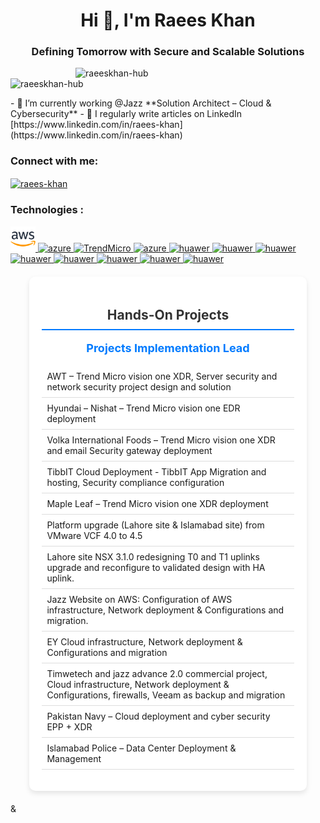 <h1 align="center">Hi 👋, I'm Raees Khan</h1>
<h3 align="center">Defining Tomorrow with Secure and Scalable Solutions</h3>
<img align="right" width="400" src="https://assets-v2.lottiefiles.com/a/f1e1a7d0-1d3d-11ee-91c5-27c399cace92/GFI1KJwTVS.gif" alt="raeeskhan-hub"/>
<p align="left"><img src="https://komarev.com/ghpvc/?username=raeeskhan-hub&label=Profile%20views&color=0e75b6&style=flat" alt="raeeskhan-hub"/></p>
- 🔭 I’m currently working @Jazz **Solution Architect – Cloud & Cybersecurity**
- 📝 I regularly write articles on LinkedIn [https://www.linkedin.com/in/raees-khan](https://www.linkedin.com/in/raees-khan)
<h3 align="left">Connect with me:</h3>
<p align="left">
    <a href="https://linkedin.com/in/raees-khan" target="blank"><img align="center" src="https://raw.githubusercontent.com/rahuldkjain/github-profile-readme-generator/master/src/images/icons/Social/linked-in-alt.svg" alt="raees-khan" height="30" width="40"/></a>
</p>
<h3 align="left">Technologies :</h3>
<p align="left">
    <a href="https://aws.amazon.com" target="_blank" rel="noreferrer">
        <img src="https://raw.githubusercontent.com/devicons/devicon/master/icons/amazonwebservices/amazonwebservices-original-wordmark.svg" alt="aws" width="40" height="40"/>
    </a>
    <a href="https://azure.microsoft.com/en-in/" target="_blank" rel="noreferrer">
        <img src="https://www.vectorlogo.zone/logos/microsoft_azure/microsoft_azure-icon.svg" alt="azure" width="40" height="40"/>
    </a>
    <a href="https://www.trendmicro.com/en_us/business.html" target="_blank" rel="noreferrer">
        <img src="https://encrypted-tbn0.gstatic.com/images?q=tbn:ANd9GcQop_dskqgvivTywdpgB85Yatu7JoTen5RPjg&s" alt="TrendMicro" width="40" height="40"/>
    </a>
    <a href="https://www.trendmicro.com/en_us/business.html" target="_blank" rel="noreferrer">
        <img src="https://images.ctfassets.net/aoyx73g9h2pg/2pgojF0xYbPiO90nEe6MQn/104a8dde7850fd7820d1fe25f2ee1a7a/1IzqGZkxtu1msh1CA4R3X_BpRTQa_FRu1_1-Featured-1024x572.jpg?w=3840&q=100" alt="azure" width="40" height="40"/>
    </a>
    <a href="https://www.huawei.com/en/" target="_blank" rel="noreferrer">
        <img src="https://images.seeklogo.com/logo-png/6/1/huawei-logo-png_seeklogo-68529.png" alt="huawer" width="40" height="40"/>
    </a>
    <a href="https://www.huawei.com/en/" target="_blank" rel="noreferrer">
        <img src="https://encrypted-tbn0.gstatic.com/images?q=tbn:ANd9GcTr_8D0USdYOb8gPEOyKDyQY2xP9UZVr8pdEA&s" alt="huawer" width="100" height="40"/>
    </a>
    <a href="https://www.huawei.com/en/" target="_blank" rel="noreferrer">
        <img src="https://encrypted-tbn0.gstatic.com/images?q=tbn:ANd9GcQ0KWcIISysoKOnecfEzsK1ohELubZALz3ECw&s" alt="huawer" width="100" height="40"/>
    </a>
    <a href="https://www.huawei.com/en/" target="_blank" rel="noreferrer">
        <img src="https://encrypted-tbn0.gstatic.com/images?q=tbn:ANd9GcRWqhA1gv1uj0tWN1kJubhhPruf29_rk7D6ig&s" alt="huawer" width="60" height="60"/>
    </a>
    <a href="https://www.huawei.com/en/" target="_blank" rel="noreferrer">
        <img src="https://static-00.iconduck.com/assets.00/cisco-icon-2048x2048-yvjuekbj.png" alt="huawer" width="40" height="40"/>
    </a>
    <a href="https://www.huawei.com/en/" target="_blank" rel="noreferrer">
        <img src="https://cdn.prod.website-files.com/5ee732bebd9839b494ff27cd/5eef3a3260847d0d2783a76d_Microsoft-Logo-PNG-Transparent-Image.png" alt="huawer" width="40" height="40"/>
    </a>
    <a href="https://www.huawei.com/en/" target="_blank" rel="noreferrer">
        <img src="https://encrypted-tbn0.gstatic.com/images?q=tbn:ANd9GcRkj7pEe2KkuHittje6nvwqnW_tbZ9qw-dhoA&s" alt="huawer" width="40" height="40"/>
    </a>
    <a href="https://www.huawei.com/en/" target="_blank" rel="noreferrer">
        <img src="https://upload.wikimedia.org/wikipedia/commons/thumb/a/ad/HP_logo_2012.svg/2048px-HP_logo_2012.svg.png" alt="huawer" width="40" height="40"/>
    </a>
</p>
<div style="width: 80%; max-width: 900px; background: #fff; padding: 20px; border-radius: 10px; box-shadow: 0 4px 8px rgba(0, 0, 0, 0.1); margin: 20px auto;">
    <h2 style="text-align: center; color: #333; border-bottom: 2px solid #007BFF; padding-bottom: 10px;">Hands-On Projects</h2>
    <p style="font-size: 18px; color: #007BFF; font-weight: bold; text-align: center;">Projects Implementation Lead</p>
    <ul style="list-style-type: none; padding: 0;">
        <li style="padding: 8px; border-bottom: 1px solid #ddd;">AWT – Trend Micro vision one XDR, Server security and network security project design and solution</li>
        <li style="padding: 8px; border-bottom: 1px solid #ddd;">Hyundai – Nishat – Trend Micro vision one EDR deployment</li>
        <li style="padding: 8px; border-bottom: 1px solid #ddd;">Volka International Foods – Trend Micro vision one XDR and email Security gateway deployment</li>
        <li style="padding: 8px; border-bottom: 1px solid #ddd;">TibbIT Cloud Deployment - TibbIT App Migration and hosting, Security compliance configuration</li>
        <li style="padding: 8px; border-bottom: 1px solid #ddd;">Maple Leaf – Trend Micro vision one XDR deployment</li>
        <li style="padding: 8px; border-bottom: 1px solid #ddd;">Platform upgrade (Lahore site & Islamabad site) from VMware VCF 4.0 to 4.5</li>
        <li style="padding: 8px; border-bottom: 1px solid #ddd;">Lahore site NSX 3.1.0 redesigning T0 and T1 uplinks upgrade and reconfigure to validated design with HA uplink.</li>
        <li style="padding: 8px; border-bottom: 1px solid #ddd;">Jazz Website on AWS: Configuration of AWS infrastructure, Network deployment & Configurations and migration.</li>
        <li style="padding: 8px; border-bottom: 1px solid #ddd;">EY Cloud infrastructure, Network deployment & Configurations and migration</li>
        <li style="padding: 8px; border-bottom: 1px solid #ddd;">Timwetech and jazz advance 2.0 commercial project, Cloud infrastructure, Network deployment & Configurations, firewalls, Veeam as backup and migration</li>
        <li style="padding: 8px; border-bottom: 1px solid #ddd;">Pakistan Navy – Cloud deployment and cyber security EPP + XDR</li>
        <li style="padding: 8px; border-bottom: 1px solid #ddd;">Islamabad Police – Data Center Deployment & Management</li>
    </ul>
</div>
<p>&
